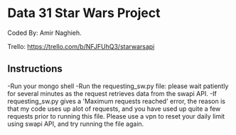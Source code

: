 # Data 31 Star Wars Project

Coded By: Amir Naghieh.

Trello: https://trello.com/b/NFJFUhQ3/starwarsapi

## Instructions
-Run your mongo shell
-Run the requesting_sw.py file: please wait patiently for several minutes as the request retrieves data from the swapi API.
-If requesting_sw.py gives a 'Maximum requests reached' error, the reason is that my code uses up alot of requests, and you have used up quite a few requests prior to running this file. Please use a vpn to reset your daily limit using swapi API, and try running the file again.
